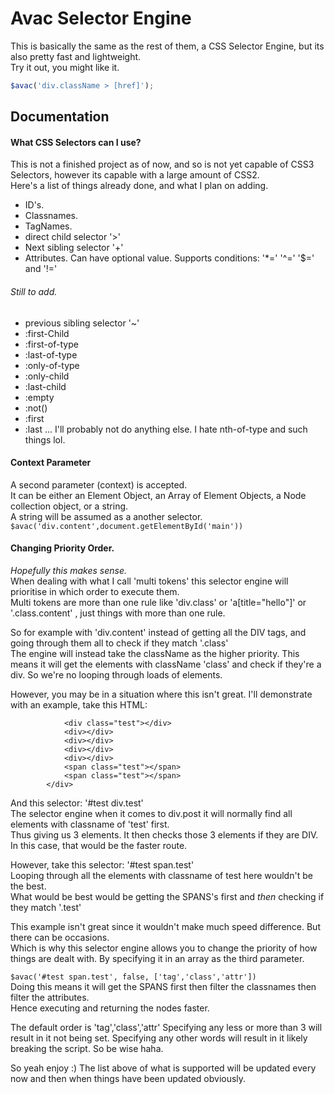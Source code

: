 Avac Selector Engine 
===============================

This is basically the same as the rest of them, a CSS Selector Engine, but its also pretty fast and lightweight.  
Try it out, you might like it.

```javascript
$avac('div.className > [href]');
```

Documentation
-------------
#### What CSS Selectors can I use?
This is not a finished project as of now, and so is not yet capable of CSS3 Selectors, however its capable with a large amount of CSS2.  
Here's a list of things already done, and what I plan on adding.
* ID's.   
* Classnames.  
* TagNames.  
* direct child selector '>'  
* Next sibling selector '+'  
* Attributes. Can have optional value. Supports conditions: '*=' '^=' '$=' and '!='  

###### Still to add.
* previous sibling selector '~'
* :first-Child
* :first-of-type
* :last-of-type
* :only-of-type
* :only-child
* :last-child
* :empty
* :not()
* :first
* :last
... I'll probably not do anything else. I hate nth-of-type and such things lol.


#### Context Parameter   
A second parameter (context) is accepted.   
It can be either an Element Object, an Array of Element Objects, a Node collection object, or a string.   
A string will be assumed as a another selector. `$avac('div.content',document.getElementById('main'))`


#### Changing Priority Order. 
*Hopefully this makes sense.*  
When dealing with what I call 'multi tokens' this selector engine will prioritise in which order to execute them.   
Multi tokens are more than one rule like 'div.class' or 'a[title="hello"]' or '.class.content' , just things with more than one rule. 

So for example with 'div.content' instead of getting all the DIV tags, and going through them all to check if they match '.class'   
The engine will instead take the className as the higher priority. This means it will get the elements with className 'class' and check if they're a div. So we're no looping through loads of elements. 

However, you may be in a situation where this isn't great. I'll demonstrate with an example, take this HTML: 
            <div id="test">  
    
                <div class="test"></div>   
                <div></div>     
                <div></div>   
                <div></div>  
                <div></div>    
                <span class="test"></span>   
                <span class="test"></span>   
            </div> 

And this selector: '#test div.test'  
The selector engine when it comes to div.post it will normally find all elements with classname of 'test' first.   
Thus giving us 3 elements. It then checks those 3 elements if they are DIV. In this case, that would be the faster route.  

However, take this selector: '#test span.test'   
Looping through all the elements with classname of test here wouldn't be the best.   
What would be best would be getting the SPANS's first and *then* checking if they match '.test'

This example isn't great since it wouldn't make much speed difference. But there can be occasions.  
Which is why this selector engine allows you to change the priority of how things are dealt with. By specifying it in an array as the third parameter.

`$avac('#test span.test', false, ['tag','class','attr'])`   
Doing this means it will get the SPANS first then filter the classnames then filter the attributes.  
Hence executing and returning the nodes faster.   

The default order is 'tag','class','attr'
Specifying any less or more than 3 will result in it not being set. Specifying any other words will result in it likely breaking the script. So be wise haha.   

So yeah enjoy :)
The list above of what is supported will be updated every now and then when things have been updated obviously.